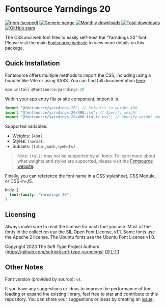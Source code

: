 # Fontsource Yarndings 20

[![npm (scoped)](https://img.shields.io/npm/v/@fontsource/yarndings-20?color=brightgreen)](https://www.npmjs.com/package/@fontsource/yarndings-20) [![Generic badge](https://img.shields.io/badge/fontsource-passing-brightgreen)](https://github.com/fontsource/fontsource) [![Monthly downloads](https://badgen.net/npm/dm/@fontsource/yarndings-20)](https://github.com/fontsource/fontsource) [![Total downloads](https://badgen.net/npm/dt/@fontsource/yarndings-20)](https://github.com/fontsource/fontsource) [![GitHub stars](https://img.shields.io/github/stars/fontsource/fontsource.svg?style=social&label=Star)](https://github.com/fontsource/fontsource/stargazers)

The CSS and web font files to easily self-host the “Yarndings 20” font. Please visit the main [Fontsource website](https://fontsource.org/fonts/yarndings-20) to view more details on this package.

## Quick Installation

Fontsource offers multiple methods to import the CSS, including using a bundler like Vite or using SASS. You can find full documentation [here](https://fontsource.org/docs/getting-started/introduction).

```javascript
npm install @fontsource/yarndings-20
```

Within your app entry file or site component, import it in.

```javascript
import "@fontsource/yarndings-20"; // Defaults to weight 400
import "@fontsource/yarndings-20/400.css"; // Specify weight
import "@fontsource/yarndings-20/400-italic.css"; // Specify weight and style
```

Supported variables:
- Weights: `[400]`
- Styles: `[normal]`
- Subsets: `[latin,math,symbols]`

> Note: `italic` may not be supported by all fonts. To learn more about what weights and styles are supported, please visit the [Fontsource website](https://fontsource.org/fonts/yarndings-20).

Finally, you can reference the font name in a CSS stylesheet, CSS Module, or CSS-in-JS.

```css
body {
  font-family: "Yarndings 20";
}
```

## Licensing
Always make sure to read the license for each font you use. Most of the fonts in the collection use the SIL Open Font License, v1.1. Some fonts use the Apache 2 license. The Ubuntu fonts use the Ubuntu Font License v1.0.

Copyright 2023 The Soft Type Project Authors (https://github.com/scfried/soft-type-yarndings)
[OFL-1.1](https://openfontlicense.org)

## Other Notes
Font version (provided by source): `v4`.

If you have any suggestions or ideas to improve the performance of font loading or expand the existing library, feel free to star and contribute to this repository. You can share your suggestions or ideas by creating an [issue](https://github.com/fontsource/fontsource/issues).